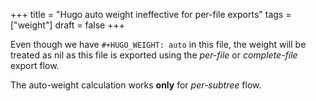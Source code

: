 +++
title = "Hugo auto weight ineffective for per-file exports"
tags = ["weight"]
draft = false
+++

Even though we have `#+HUGO_WEIGHT: auto` in this file, the weight
will be treated as nil as this file is exported using the _per-file_
or _complete-file_ export flow.

The auto-weight calculation works **only** for _per-subtree_ flow.
